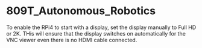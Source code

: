 # 809T_Autonomous_Robotics

To enable the RPi4 to start with a display, set the display manually to Full HD or 2K. THis will ensure that the display switches on automatically for the VNC viewer even there is no HDMI cable connected. 
